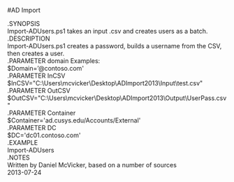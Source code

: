 #AD Import

.SYNOPSIS  
Import-ADUsers.ps1 takes an input .csv and creates users as a batch.  
.DESCRIPTION  
Import-ADUsers.ps1 creates a password, builds a username from the CSV, then creates a user.   
.PARAMETER domain 
Examples:  
$Domain=’@contoso.com'  
.PARAMETER InCSV  
$InCSV="C:\Users\mcvicker\Desktop\ADImport2013\Input\test.csv"  
.PARAMETER OutCSV  
$OutCSV="C:\Users\mcvicker\Desktop\ADImport2013\Output\UserPass.csv"  
.PARAMETER Container  
$Container='ad.cusys.edu/Accounts/External'  
.PARAMETER DC  
$DC='dc01.contoso.com'  
.EXAMPLE  
Import-ADUsers   
.NOTES  
Written by Daniel McVicker, based on a number of sources  
2013-07-24
